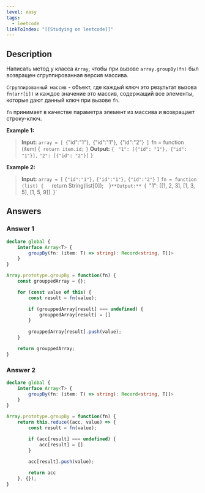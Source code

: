 ```yaml
---
level: easy
tags:
  - leetcode
linkToIndex: "[[Studying on leetcode]]"
---
```

## Description

Написать метод у класса `Array`, чтобы при вызове `array.groupBy(fn)` был возвращен сгруппированная версия массива.

`Сгруппированный массив` - объект, где каждый ключ это результат вызова `fn(arr[i])` и каждое значение это массив, содержащий все элементы, которые дают данный ключ при вызове `fn`.

`fn` принимает в качестве параметра элемент из массива и возвращает строку-ключ.

**Example 1:**
>**Input:**
`array = [
	`{"id":"1"},`
	`{"id":"1"},`
	`{"id":"2"}`
`]`
`fn = function (item) { 
	 `return item.id;` 
`}`
>**Output:** 
`{ `
	`"1": [{"id": "1"}, {"id": "1"}],`
	`"2": [{"id": "2"}]`
`}`

**Example 2:**
>**Input:**
`array = [`
	`{"id":"1"},`
	`{"id":"1"},`
	`{"id":"2"}`
`]`
`fn = function (list) { 
	 `return String(list[0]);` 
`}`
>**Output:** 
`{`
	`"1": [[1, 2, 3], [1, 3, 5], [1, 5, 9]]`
`}`

## Answers

### Answer 1

```typescript
declare global {
    interface Array<T> {
        groupBy(fn: (item: T) => string): Record<string, T[]>
    }
}

Array.prototype.groupBy = function(fn) {
    const grouppedArray = {};

    for (const value of this) {
        const result = fn(value);

        if (grouppedArray[result] === undefined) {
            grouppedArray[result] = []
        }
        
	    grouppedArray[result].push(value);
    }

    return grouppedArray;
}
```

### Answer 2

```typescript
declare global {
    interface Array<T> {
        groupBy(fn: (item: T) => string): Record<string, T[]>
    }
}

Array.prototype.groupBy = function(fn) {
    return this.reduce((acc, value) => {
        const result = fn(value);

        if (acc[result] === undefined) {
            acc[result] = []
        }
        
        acc[result].push(value);

        return acc
    }, {});
}
```
